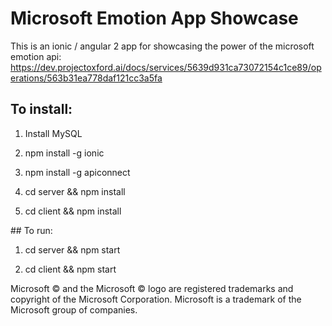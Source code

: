 # Microsoft Emotion App Showcase

This is an ionic / angular 2 app for showcasing the power of the microsoft emotion api:
https://dev.projectoxford.ai/docs/services/5639d931ca73072154c1ce89/operations/563b31ea778daf121cc3a5fa

## To install:

1) Install MySQL

2) npm install -g ionic

3) npm install -g apiconnect

4) cd server && npm install

5) cd client && npm install

## To run:

1) cd server && npm start

2) cd client && npm start


Microsoft © and the Microsoft © logo are registered trademarks and copyright of the Microsoft Corporation.
Microsoft is a trademark of the Microsoft group of companies.
